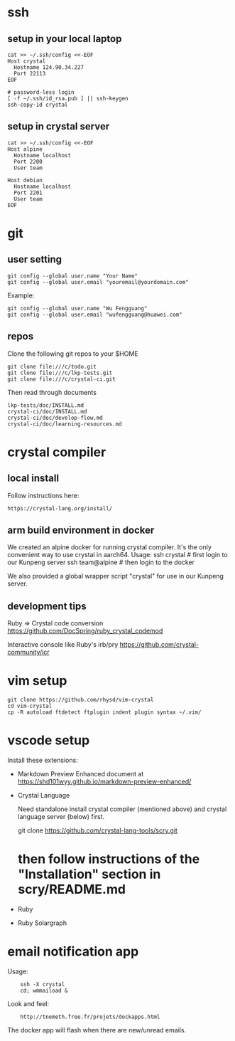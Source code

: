# ssh

## setup in your local laptop

	cat >> ~/.ssh/config <<-EOF
	Host crystal
	  Hostname 124.90.34.227
	  Port 22113
	EOF

	# password-less login
	[ -f ~/.ssh/id_rsa.pub ] || ssh-keygen
	ssh-copy-id crystal

## setup in crystal server

	cat >> ~/.ssh/config <<-EOF
	Host alpine
	  Hostname localhost
	  Port 2200
	  User team

	Host debian
	  Hostname localhost
	  Port 2201
	  User team
	EOF

# git

## user setting

	git config --global user.name "Your Name"
	git config --global user.email "youremail@yourdomain.com"

Example:

	git config --global user.name "Wu Fengguang"
	git config --global user.email "wufengguang@huawei.com"

## repos

Clone the following git repos to your $HOME

	git clone file:///c/todo.git
	git clone file:///c/lkp-tests.git
	git clone file:///c/crystal-ci.git

Then read through documents

	lkp-tests/doc/INSTALL.md
	crystal-ci/doc/INSTALL.md
	crystal-ci/doc/develop-flow.md
	crystal-ci/doc/learning-resources.md

# crystal compiler
 
## local install

Follow instructions here:

	https://crystal-lang.org/install/

## arm build environment in docker

We created an alpine docker for running crystal compiler.
It's the only convenient way to use crystal in aarch64.
Usage:
	ssh crystal      # first login to our Kunpeng server
	ssh team@alpine  # then login to the docker

We also provided a global wrapper script "crystal" for use
in our Kunpeng server.

## development tips

Ruby => Crystal code conversion
https://github.com/DocSpring/ruby_crystal_codemod

Interactive console like Ruby's irb/pry
https://github.com/crystal-community/icr

# vim setup

	git clone https://github.com/rhysd/vim-crystal
	cd vim-crystal
	cp -R autoload ftdetect ftplugin indent plugin syntax ~/.vim/

# vscode setup

Install these extensions:

- Markdown Preview Enhanced
  document at https://shd101wyy.github.io/markdown-preview-enhanced/

- Crystal Language

	Need standalone install crystal compiler (mentioned above) and
	crystal language server (below) first.

	git clone https://github.com/crystal-lang-tools/scry.git
	# then follow instructions of the "Installation" section in scry/README.md

- Ruby

- Ruby Solargraph


# email notification app

Usage:

        ssh -X crystal
        cd; wmmaiload &

Look and feel:

        http://tnemeth.free.fr/projets/dockapps.html

The docker app will flash when there are new/unread emails.

